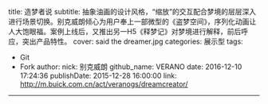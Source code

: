 title: 造梦者说
subtitle: 抽象油画的设计风格，“缩放”的交互配合梦境的层层深入进行场景切换。别克威朗倾心为用户奉上一部微型的《盗梦空间》，序列化动画让人大饱眼福。案例上线后，又推出另一H5《释梦记》对梦境进行解释，前后呼应，突出产品特性。
cover: said the dreamer.jpg
categories: 展示型
tags:
  - Git
  - Fork
author:
  nick: 别克威朗
  github_name: VERANO
date: 2016-12-10 17:24:36
publishDate: 2015-12-28 16:00:00
link: http://m.buick.com.cn/act/veranogs/dreamcreator/
---
